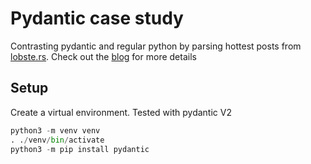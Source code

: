 # Pydantic case study

Contrasting pydantic and regular python by parsing hottest posts from
[lobste.rs](https://lobste.rs/hottest.json). Check out the
[blog](https://s1dsq.github.io/pydantic/) for more details

## Setup
Create a virtual environment. Tested with pydantic V2

```python
python3 -m venv venv
. ./venv/bin/activate
python3 -m pip install pydantic
```
